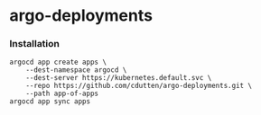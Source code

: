# argo-deployments

### Installation

``` 
argocd app create apps \
    --dest-namespace argocd \
    --dest-server https://kubernetes.default.svc \
    --repo https://github.com/cdutten/argo-deployments.git \
    --path app-of-apps
argocd app sync apps 
```
